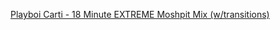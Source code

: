 [Playboi Carti - 18 Minute EXTREME Moshpit Mix (w/transitions)](https://www.youtube.com/watch?v=imfWEySC3YQ)
